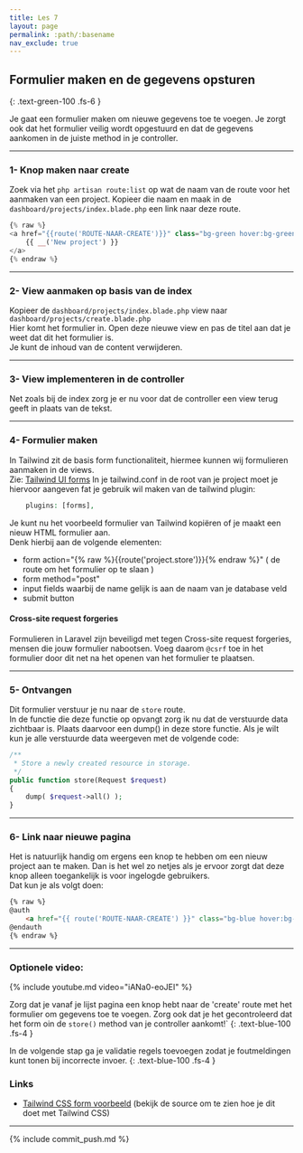 ```yaml
---
title: Les 7
layout: page
permalink: :path/:basename
nav_exclude: true
---
```


## Formulier maken en de gegevens opsturen
{: .text-green-100 .fs-6 }

Je gaat een formulier maken om nieuwe gegevens toe te voegen.
Je zorgt ook dat het formulier veilig wordt opgestuurd en dat de gegevens aankomen in de juiste method in je controller.

---
### 1- Knop maken naar create
Zoek via het `php artisan route:list` op wat de naam van de route voor het aanmaken van een project.
Kopieer die naam en maak in de `dashboard/projects/index.blade.php` een link naar deze route.
```php
{% raw %}
<a href="{{route('ROUTE-NAAR-CREATE')}}" class="bg-green hover:bg-green text-white font-bold py-2 px-4 rounded float-right">
    {{ __('New project') }}
</a>
{% endraw %}
```


---
### 2- View aanmaken op basis van de index
Kopieer de `dashboard/projects/index.blade.php` view naar `dashboard/projects/create.blade.php`   
Hier komt het formulier in. 
Open deze nieuwe view en pas de titel aan dat je weet dat dit het formulier is.  
Je kunt de inhoud van de content verwijderen.


---
### 3- View implementeren in de controller
Net zoals bij de index zorg je er nu voor dat de controller een view terug geeft in plaats van de tekst.


---
### 4- Formulier maken
In Tailwind zit de basis form functionaliteit, hiermee kunnen wij formulieren aanmaken in de views.  
Zie: [Tailwind UI forms](https://tailwindui.com/components/application-ui/forms/form-layouts)
In je tailwind.conf in de root van je project moet je hiervoor aangeven fat je gebruik wil maken van de tailwind plugin:
```php
    plugins: [forms],
```

Je kunt nu het voorbeeld formulier van Tailwind kopiëren of je maakt een nieuw HTML formulier aan.  
Denk hierbij aan de volgende elementen:
- form action="{% raw %}{{route('project.store')}}{% endraw %}" ( de route om het formulier op te slaan )
- form method="post" 
- input fields waarbij de name gelijk is aan de naam van je database veld
- submit button


#### Cross-site request forgeries
Formulieren in Laravel zijn beveiligd met tegen Cross-site request forgeries, mensen die jouw formulier nabootsen.
Voeg daarom `@csrf` toe in het formulier door dit net na het openen van het formulier te plaatsen.


---
### 5- Ontvangen
Dit formulier verstuur je nu naar de `store` route.  
In de functie die deze functie op opvangt zorg ik nu dat de verstuurde data zichtbaar is.
Plaats daarvoor een dump() in deze store functie. Als je wilt kun je alle verstuurde data weergeven met de volgende code:
```php
/**
 * Store a newly created resource in storage.
 */
public function store(Request $request)
{
    dump( $request->all() );
}
```


---
### 6- Link naar nieuwe pagina
Het is natuurlijk handig om ergens een knop te hebben om een nieuw project aan te maken. 
Dan is het wel zo netjes als je ervoor zorgt dat deze knop alleen toegankelijk is voor ingelogde gebruikers.  
Dat kun je als volgt doen:  
```html
{% raw %}
@auth
    <a href="{{ route('ROUTE-NAAR-CREATE') }}" class="bg-blue hover:bg-green text-white font-bold py-2 px-4 rounded">Nieuw Project</a>
@endauth
{% endraw %}
```


---

### Optionele video:

{% include youtube.md video="iANa0-eoJEI" %}

Zorg dat je vanaf je lijst pagina een knop hebt naar de 'create' route met het formulier om gegevens toe te voegen.
Zorg ook dat je het gecontroleerd dat het form oin de `store()` method van je controller aankomt!`
{: .text-blue-100 .fs-4 }

In de volgende stap ga je validatie regels toevoegen zodat je foutmeldingen kunt tonen bij incorrecte invoer.
{: .text-blue-100 .fs-4 }

### Links

- [Tailwind CSS form voorbeeld](https://tailwindcss-forms.vercel.app/)  (bekijk de source om te zien hoe je dit doet met Tailwind CSS)

---

{% include commit_push.md %}


